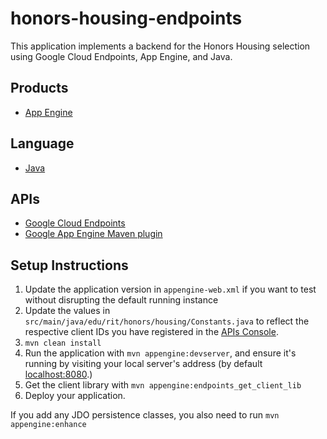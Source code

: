 honors-housing-endpoints
================================

This application implements a backend for the Honors Housing selection using
Google Cloud Endpoints, App Engine, and Java.

## Products
- [App Engine][1]

## Language
- [Java][2]

## APIs
- [Google Cloud Endpoints][3]
- [Google App Engine Maven plugin][6]

## Setup Instructions
1. Update the application version in `appengine-web.xml` if you want to test
   without disrupting the default running instance
1. Update the values in `src/main/java/edu/rit/honors/housing/Constants.java` to
   reflect the respective client IDs you have registered in the
   [APIs Console][4].
1. `mvn clean install`
1. Run the application with `mvn appengine:devserver`, and ensure it's running 
   by visiting your local server's  address (by default [localhost:8080][5].)
1. Get the client library with `mvn appengine:endpoints_get_client_lib`
1. Deploy your application.

If you add any JDO persistence classes, you also need to run `mvn appengine:enhance`


[1]: https://developers.google.com/appengine
[2]: http://java.com/en/
[3]: https://developers.google.com/appengine/docs/java/endpoints/
[4]: https://code.google.com/apis/console
[5]: https://localhost:8080/
[6]: https://developers.google.com/appengine/docs/java/tools/maven
